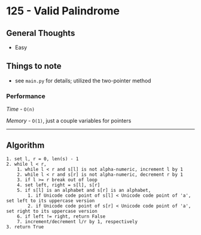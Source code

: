# 125 - Valid Palindrome

## General Thoughts
- Easy

## Things to note
- see `main.py` for details; utilized the two-pointer method

### Performance

*Time* - `O(n)`

*Memory* - `O(1)`, just a couple variables for pointers

---

## Algorithm
```
1. set l, r = 0, len(s) - 1
2. while l < r,
    1. while l < r and s[l] is not alpha-numeric, increment l by 1
    2. while l < r and s[r] is not alpha-numeric, decrement r by 1
    3. if l >= r break out of loop
    4. set left, right = s[l], s[r]
    5. if s[l] is an alphabet and s[r] is an alphabet,
        1. if Unicode code point of s[l] < Unicode code point of 'a', set left to its uppercase version
        2. if Unicode code point of s[r] < Unicode code point of 'a', set right to its uppercase version
    6. if left != right, return False
    7. increment/decrement l/r by 1, respectively
3. return True
```
